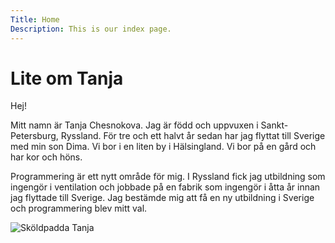 ```yaml
---
Title: Home
Description: This is our index page.
---
```


Lite om Tanja
==========================

Hej!

Mitt namn är Tanja Chesnokova. Jag är född och uppvuxen i Sankt-Petersburg, Ryssland. För tre och ett halvt år sedan har jag flyttat till Sverige med min son Dima. Vi bor i en liten by i Hälsingland. Vi bor på en gård och har kor och höns.

Programmering är ett nytt område för mig. I Ryssland fick jag utbildning som ingengör i ventilation och jobbade på en fabrik som ingengör i åtta år innan jag flyttade till Sverige. Jag bestämde mig att få en ny utbildning i Sverige och programmering blev mitt val.

![Sköldpadda Tanja](%base_url%/assets/img/Turtle.png)